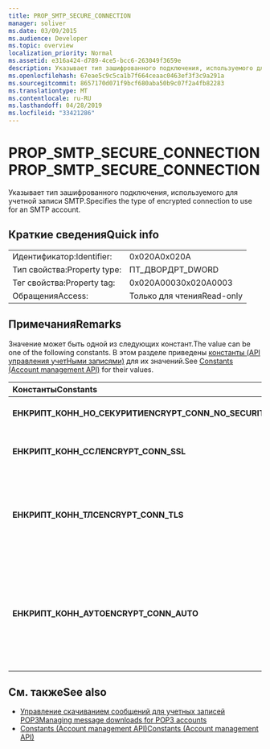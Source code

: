```yaml
---
title: PROP_SMTP_SECURE_CONNECTION
manager: soliver
ms.date: 03/09/2015
ms.audience: Developer
ms.topic: overview
localization_priority: Normal
ms.assetid: e316a424-d789-4ce5-bcc6-263049f3659e
description: Указывает тип зашифрованного подключения, используемого для учетной записи SMTP.
ms.openlocfilehash: 67eae5c9c5ca1b7f664ceaac0463ef3f3c9a291a
ms.sourcegitcommit: 8657170d071f9bcf680aba50b9c07f2a4fb82283
ms.translationtype: MT
ms.contentlocale: ru-RU
ms.lasthandoff: 04/28/2019
ms.locfileid: "33421286"
---
```

# <a name="propsmtpsecureconnection"></a><span data-ttu-id="a2668-103">PROP_SMTP_SECURE_CONNECTION</span><span class="sxs-lookup"><span data-stu-id="a2668-103">PROP_SMTP_SECURE_CONNECTION</span></span>

<span data-ttu-id="a2668-104">Указывает тип зашифрованного подключения, используемого для учетной записи SMTP.</span><span class="sxs-lookup"><span data-stu-id="a2668-104">Specifies the type of encrypted connection to use for an SMTP account.</span></span>
  
## <a name="quick-info"></a><span data-ttu-id="a2668-105">Краткие сведения</span><span class="sxs-lookup"><span data-stu-id="a2668-105">Quick info</span></span>

|||
|:-----|:-----|
|<span data-ttu-id="a2668-106">Идентификатор:</span><span class="sxs-lookup"><span data-stu-id="a2668-106">Identifier:</span></span>  <br/> |<span data-ttu-id="a2668-107">0x020A</span><span class="sxs-lookup"><span data-stu-id="a2668-107">0x020A</span></span>  <br/> |
|<span data-ttu-id="a2668-108">Тип свойства:</span><span class="sxs-lookup"><span data-stu-id="a2668-108">Property type:</span></span>  <br/> |<span data-ttu-id="a2668-109">ПТ_ДВОРД</span><span class="sxs-lookup"><span data-stu-id="a2668-109">PT_DWORD</span></span>  <br/> |
|<span data-ttu-id="a2668-110">Тег свойства:</span><span class="sxs-lookup"><span data-stu-id="a2668-110">Property tag:</span></span>  <br/> |<span data-ttu-id="a2668-111">0x020A0003</span><span class="sxs-lookup"><span data-stu-id="a2668-111">0x020A0003</span></span>  <br/> |
|<span data-ttu-id="a2668-112">Обращения</span><span class="sxs-lookup"><span data-stu-id="a2668-112">Access:</span></span>  <br/> |<span data-ttu-id="a2668-113">Только для чтения</span><span class="sxs-lookup"><span data-stu-id="a2668-113">Read-only</span></span>  <br/> |
   
## <a name="remarks"></a><span data-ttu-id="a2668-114">Примечания</span><span class="sxs-lookup"><span data-stu-id="a2668-114">Remarks</span></span>

<span data-ttu-id="a2668-115">Значение может быть одной из следующих констант.</span><span class="sxs-lookup"><span data-stu-id="a2668-115">The value can be one of the following constants.</span></span> <span data-ttu-id="a2668-116">В этом разделе приведены [константы (API управления учетНыми записями)](constants-account-management-api.md) для их значений.</span><span class="sxs-lookup"><span data-stu-id="a2668-116">See [Constants (Account management API)](constants-account-management-api.md) for their values.</span></span> 
  
|<span data-ttu-id="a2668-117">**Константы**</span><span class="sxs-lookup"><span data-stu-id="a2668-117">**Constants**</span></span>|<span data-ttu-id="a2668-118">**Описание**</span><span class="sxs-lookup"><span data-stu-id="a2668-118">**Description**</span></span>|
|:-----|:-----|
|<span data-ttu-id="a2668-119">**ЕНКРИПТ_КОНН_НО_СЕКУРИТИ**</span><span class="sxs-lookup"><span data-stu-id="a2668-119">**ENCRYPT_CONN_NO_SECURITY**</span></span> <br/> |<span data-ttu-id="a2668-120">Не используйте шифрование.</span><span class="sxs-lookup"><span data-stu-id="a2668-120">Do not use any encryption.</span></span>  <br/> |
|<span data-ttu-id="a2668-121">**ЕНКРИПТ_КОНН_ССЛ**</span><span class="sxs-lookup"><span data-stu-id="a2668-121">**ENCRYPT_CONN_SSL**</span></span> <br/> |<span data-ttu-id="a2668-122">Используйте шифрование SSL.</span><span class="sxs-lookup"><span data-stu-id="a2668-122">Use Secure Socket Layer (SSL) encryption.</span></span>  <br/> |
|<span data-ttu-id="a2668-123">**ЕНКРИПТ_КОНН_ТЛС**</span><span class="sxs-lookup"><span data-stu-id="a2668-123">**ENCRYPT_CONN_TLS**</span></span> <br/> |<span data-ttu-id="a2668-124">Используйте шифрование TLS и протокол проверки подлинности.</span><span class="sxs-lookup"><span data-stu-id="a2668-124">Use Transport Layer Security (TLS) encryption and authentication protocol.</span></span>  <br/> |
|<span data-ttu-id="a2668-125">**ЕНКРИПТ_КОНН_АУТО**</span><span class="sxs-lookup"><span data-stu-id="a2668-125">**ENCRYPT_CONN_AUTO**</span></span> <br/> |<span data-ttu-id="a2668-126">Автоматически определять и использовать метод шифрования, поддерживаемый почтовым сервером.</span><span class="sxs-lookup"><span data-stu-id="a2668-126">Automatically detect and use the encryption method supported by the mail server.</span></span>  <br/> |
   
## <a name="see-also"></a><span data-ttu-id="a2668-127">См. также</span><span class="sxs-lookup"><span data-stu-id="a2668-127">See also</span></span>

- [<span data-ttu-id="a2668-128">Управление скачиванием сообщений для учетных записей POP3</span><span class="sxs-lookup"><span data-stu-id="a2668-128">Managing message downloads for POP3 accounts</span></span>](managing-message-downloads-for-pop3-accounts.md) 
- [<span data-ttu-id="a2668-129">Constants (Account management API)</span><span class="sxs-lookup"><span data-stu-id="a2668-129">Constants (Account management API)</span></span>](constants-account-management-api.md)


